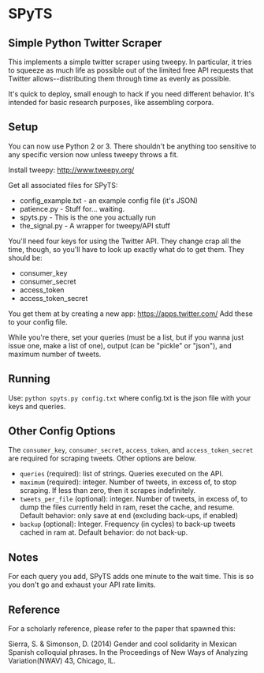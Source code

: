 # SPyTS 
## Simple Python Twitter Scraper

This implements a simple twitter scraper using tweepy. In particular, it tries
to squeeze as much life as possible out of the limited free API requests that
Twitter allows--distributing them through time as evenly as possible. 

It's quick to deploy, small enough to hack if you need different behavior. 
It's intended for basic research purposes, like assembling corpora.

## Setup

You can now use Python 2 or 3. There shouldn't be anything too sensitive
to any specific version now unless tweepy throws a fit.

Install tweepy: http://www.tweepy.org/

Get all associated files for SPyTS:

 * config_example.txt - an example config file (it's JSON)
 * patience.py   - Stuff for... waiting.
 * spyts.py      - This is the one you actually run
 * the_signal.py - A wrapper for tweepy/API stuff

You'll need four keys for using the Twitter API. They change crap all the
time, though, so you'll have to look up exactly what do to get them. They
should be:

 * consumer_key
 * consumer_secret
 * access_token
 * access_token_secret

You get them at by creating a new app: https://apps.twitter.com/
Add these to your config file. 

While you're there, set your queries (must be a list, but if you wanna
just issue one, make a list of one), output (can be "pickle" or "json"),
and maximum number of tweets.

## Running 
Use:
`python spyts.py config.txt`
where config.txt is the json file with your keys and queries.

## Other Config Options

The `consumer_key`, `consumer_secret`, `access_token`, and 
`access_token_secret` are required for scraping tweets. 
Other options are below.

* `queries` (required): list of strings. Queries executed on the API. 
* `maximum` (required): integer. Number of tweets, in excess of, to stop scraping. 
   If less than zero, then it scrapes indefinitely.
* `tweets_per_file` (optional): integer. Number of tweets, in excess of, to dump
   the files currently held in ram, reset the cache, and resume.
   Default behavior: only save at end (excluding back-ups, if enabled)
* `backup` (optional): Integer. Frequency (in cycles) to back-up tweets cached 
   in ram at. 
   Default behavior: do not back-up.


## Notes
For each query you add, SPyTS adds one minute to the wait time. This is 
so you don't go and exhaust your API rate limits.

## Reference

For a scholarly reference, please refer to the paper that spawned this:

Sierra, S. & Simonson, D. (2014) Gender and cool solidarity in Mexican Spanish colloquial phrases. In the Proceedings of New Ways of Analyzing Variation(NWAV) 43, Chicago, IL.

